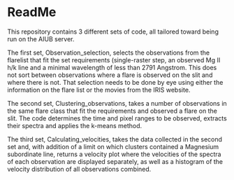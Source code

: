 # ReadMe

This repository contains 3 different sets of code, all tailored toward being run on the AIUB server. 

The first set, Observation_selection, selects the observations from the flarelist that fit the set requirements (single-raster step, an observed Mg II h/k line and a minimal wavelength of less than 2791 Angstrom. This does not sort between observations where a flare is observed on the slit and where there is not. That selection needs to be done by eye using either the information on the flare list or the movies from the IRIS website.

The second set, Clustering_observations, takes a number of observations in the same flare class that fit the requirements and observed a flare on the slit. The code determines the time and pixel ranges to be observed, extracts their spectra and applies the k-means method. 

The third set, Calculating_velocities, takes the data collected in the second set and, with addition of a limit on which clusters contained a Magnesium subordinate line, returns a velocity plot where the velocities of the spectra of each observation are displayed separately, as well as a histogram of the velocity distribution of all observations combined. 
